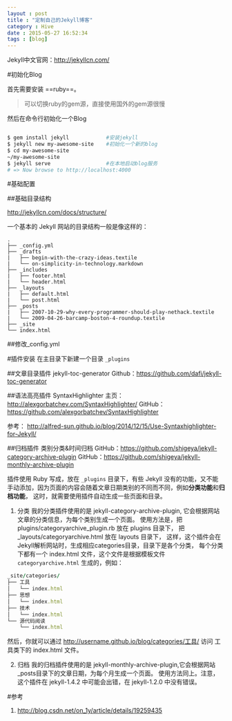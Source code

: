 ```yaml
---
layout : post
title : "定制自己的Jekyll博客"
category : Hive
date : 2015-05-27 16:52:34
tags : [blog]
---
```



Jekyll中文官网：http://jekyllcn.com/

#初始化Blog

首先需要安装 ==ruby==。
>可以切换ruby的gem源，直接使用国外的gem源很慢

然后在命令行初始化一个Blog

```bash

$ gem install jekyll            #安装jekyll
$ jekyll new my-awesome-site    #初始化一个新的blog
$ cd my-awesome-site
~/my-awesome-site 
$ jekyll serve                  #在本地启动blog服务
# => Now browse to http://localhost:4000
```

#基础配置

##基础目录结构

http://jekyllcn.com/docs/structure/

一个基本的 Jekyll 网站的目录结构一般是像这样的：

```
.
├── _config.yml
├── _drafts
|   ├── begin-with-the-crazy-ideas.textile
|   └── on-simplicity-in-technology.markdown
├── _includes
|   ├── footer.html
|   └── header.html
├── _layouts
|   ├── default.html
|   └── post.html
├── _posts
|   ├── 2007-10-29-why-every-programmer-should-play-nethack.textile
|   └── 2009-04-26-barcamp-boston-4-roundup.textile
├── _site
└── index.html
```

##修改_config.yml


#插件安装
在主目录下新建一个目录 `_plugins`

##文章目录插件 jekyll-toc-generator
Github：https://github.com/dafi/jekyll-toc-generator


##语法高亮插件 SyntaxHighlighter
主页：http://alexgorbatchev.com/SyntaxHighlighter/
GitHub：https://github.com/alexgorbatchev/SyntaxHighlighter  

参考：
http://alfred-sun.github.io/blog/2014/12/15/Use-Syntaxhighlighter-for-Jekyll/


##归档插件 类别分类&时间归档
GitHub：https://github.com/shigeya/jekyll-category-archive-plugin
GitHub：https://github.com/shigeya/jekyll-monthly-archive-plugin

插件使用 Ruby 写成，放在 `_plugins` 目录下，有些 Jekyll 没有的功能，又不能 手动添加，因为页面的内容会随着文章日期类别的不同而不同，例如**分类功能**和**归档功能**， 这时，就需要使用插件自动生成一些页面和目录。

1. 分类 我的分类插件使用的是 jekyll-category-archive-plugin, 它会根据网站文章的分类信息，为每个类别生成一个页面。
使用方法是，把 plugins/categoryarchive_plugin.rb 放在 plugins 目录下， 把 _layouts/categoryarchive.html 放在 layouts 目录下， 这样，这个插件会在Jekyll解析网站时，生成相应categories目录，目录下是各个分类， 每个分类下都有一个 index.html 文件，这个文件是根据模板文件 `categoryarchive.html` 生成的，例如：

```ruby
_site/categories/
├── 工具
│   └── index.html
├── 思想
│   └── index.html
├── 技术
│   └── index.html
└── 源代码阅读
    └── index.html
```

然后，你就可以通过 http://username.github.io/blog/categories/工具/ 访问 工具类下的 index.html 文件。

2. 归档 我的归档插件使用的是 jekyll-monthly-archive-plugin,它会根据网站 _posts目录下的文章日期，为每个月生成一个页面。
使用方法同上。注意，这个插件在 jekyll-1.4.2 中可能会出错，在 jekyll-1.2.0 中没有错误。

#参考

1. http://blog.csdn.net/on_1y/article/details/19259435


